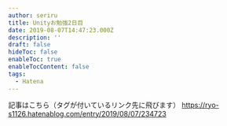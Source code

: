 ```yaml
---
author: seriru
title: Unityお勉強2日目
date: 2019-08-07T14:47:23.000Z
description: ''
draft: false
hideToc: false
enableToc: true
enableTocContent: false
tags:
  - Hatena
---
```


記事はこちら（タグが付いているリンク先に飛びます）
https://ryo-s1126.hatenablog.com/entry/2019/08/07/234723
